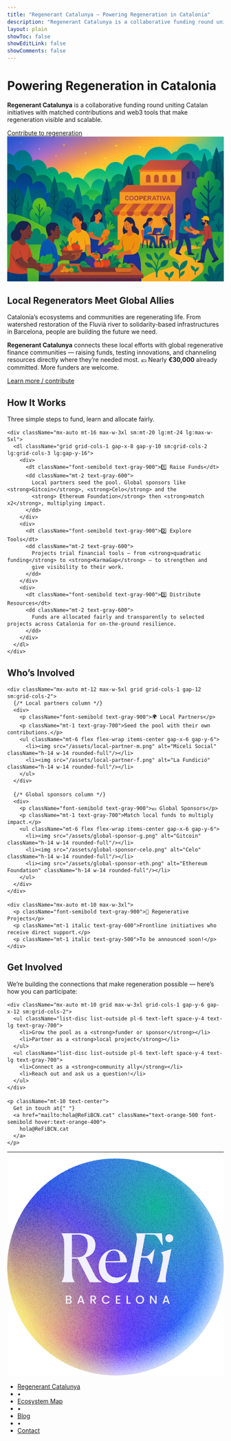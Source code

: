 ```yaml
---
title: "Regenerant Catalunya — Powering Regeneration in Catalonia"
description: "Regenerant Catalunya is a collaborative funding round uniting Catalan initiatives with matched contributions and web3 tools that make regeneration visible and scalable."
layout: plain
showToc: false
showEditLink: false
showComments: false
---
```


<div className="py-12 sm:py-24">
  <div className="mx-auto max-w-7xl px-6 lg:px-8">
    <div className="grid grid-cols-1 gap-8 lg:grid-cols-2 lg:items-center">
      <div className="text-left">
        <h1 className="text-balance text-5xl font-semibold tracking-tight text-gray-900 sm:text-6xl">
          Powering Regeneration in Catalonia
        </h1>
        <p className="mt-8 text-pretty text-lg text-gray-600 sm:text-xl/8">
          <strong>Regenerant Catalunya</strong> is a collaborative funding round uniting Catalan initiatives with matched contributions and web3 tools that make regeneration visible and scalable.
        </p>
        <div className="mt-10 flex items-center gap-x-6">
          <a
            href="#get-involved"
            className="rounded-md bg-orange-400 px-3.5 py-2.5 text-sm font-semibold text-white shadow hover:bg-orange-300"
          >
            Contribute to regeneration
          </a>
        </div>
      </div>
      <div className="sm:px-6 lg:px-0">
        <img src="/assets/hero-regencat.png" alt="Regenerant Catalunya illustration" className="w-full rounded-lg object-cover"/>
      </div>
    </div>
  </div>
</div>


<div className="bg-orange-50 py-12 sm:py-24 my-12">
  <div className="mx-auto max-w-7xl px-6 lg:px-8">
    <div className="mx-auto max-w-3xl lg:text-center">
      <h2 className="text-3xl font-semibold tracking-tight text-gray-900 sm:text-4xl">
        Local Regenerators Meet Global Allies
      </h2>
      <p className="mt-6 text-lg/8 text-gray-600 italic">
        Catalonia’s ecosystems and communities are regenerating life. From watershed restoration of the Fluvià river
        to solidarity-based infrastructures in Barcelona, people are building the future we need.
      </p>
      <p className="mt-6 text-lg/8 text-gray-600">
        <strong>Regenerant Catalunya</strong> connects these local efforts with global regenerative finance communities — raising funds,
        testing innovations, and channeling resources directly where they’re needed most. 💶 Nearly <strong>€30,000</strong> already
        committed. More funders are welcome.
      </p>
      <div className="mt-10 flex items-center justify-center gap-x-6">
        <a href="#get-involved" className="rounded-md bg-orange-400 px-3.5 py-2.5 text-sm font-semibold text-white shadow hover:bg-orange-300">
          Learn more / contribute
        </a>
      </div>
    </div>
  </div>
</div>


<div className="py-12 sm:py-24">
  <div className="mx-auto max-w-7xl px-6 lg:px-8">
    <div className="mx-auto max-w-3xl lg:text-center">
      <h2 className="text-4xl font-semibold tracking-tight text-gray-900 sm:text-5xl">How It Works</h2>
      <p className="mt-6 text-lg/8 text-gray-600">Three simple steps to fund, learn and allocate fairly.</p>
    </div>

    <div className="mx-auto mt-16 max-w-3xl sm:mt-20 lg:mt-24 lg:max-w-5xl">
      <dl className="grid grid-cols-1 gap-x-8 gap-y-10 sm:grid-cols-2 lg:grid-cols-3 lg:gap-y-16">
        <div>
          <dt className="font-semibold text-gray-900">1️⃣ Raise Funds</dt>
          <dd className="mt-2 text-gray-600">
            Local partners seed the pool. Global sponsors like <strong>Gitcoin</strong>, <strong>Celo</strong> and the
            <strong> Ethereum Foundation</strong> then <strong>match x2</strong>, multiplying impact.
          </dd>
        </div>
        <div>
          <dt className="font-semibold text-gray-900">2️⃣ Explore Tools</dt>
          <dd className="mt-2 text-gray-600">
            Projects trial financial tools — from <strong>quadratic funding</strong> to <strong>KarmaGap</strong> — to strengthen and
            give visibility to their work.
          </dd>
        </div>
        <div>
          <dt className="font-semibold text-gray-900">3️⃣ Distribute Resources</dt>
          <dd className="mt-2 text-gray-600">
            Funds are allocated fairly and transparently to selected projects across Catalonia for on-the-ground resilience.
          </dd>
        </div>
      </dl>
    </div>
  </div>
</div>


<div className="py-12 sm:py-24">
  <div className="mx-auto max-w-7xl px-6 lg:px-8">
    <h2 className="mx-auto max-w-3xl text-4xl font-semibold tracking-tight text-gray-900 sm:text-5xl lg:text-center">Who’s Involved</h2>

    <div className="mx-auto mt-12 max-w-5xl grid grid-cols-1 gap-12 sm:grid-cols-2">
      {/* Local partners column */}
      <div>
        <p className="font-semibold text-gray-900">🌍 Local Partners</p>
        <p className="mt-1 text-gray-700">Seed the pool with their own contributions.</p>
        <ul className="mt-6 flex flex-wrap items-center gap-x-6 gap-y-6">
          <li><img src="/assets/local-partner-m.png" alt="Miceli Social" className="h-14 w-14 rounded-full"/></li>
          <li><img src="/assets/local-partner-f.png" alt="La Fundició" className="h-14 w-14 rounded-full"/></li>
        </ul>
      </div>

      {/* Global sponsors column */}
      <div>
        <p className="font-semibold text-gray-900">💶 Global Sponsors</p>
        <p className="mt-1 text-gray-700">Match local funds to multiply impact.</p>
        <ul className="mt-6 flex flex-wrap items-center gap-x-6 gap-y-6">
          <li><img src="/assets/global-sponsor-g.png" alt="Gitcoin" className="h-14 w-14 rounded-full"/></li>
          <li><img src="/assets/global-sponsor-celo.png" alt="Celo" className="h-14 w-14 rounded-full"/></li>
          <li><img src="/assets/global-sponsor-eth.png" alt="Ethereum Foundation" className="h-14 w-14 rounded-full"/></li>
        </ul>
      </div>
    </div>

    <div className="mx-auto mt-10 max-w-3xl">
      <p className="font-semibold text-gray-900">🌱 Regenerative Projects</p>
      <p className="mt-1 italic text-gray-600">Frontline initiatives who receive direct support.</p>
      <p className="mt-1 italic text-gray-500">To be announced soon!</p>
    </div>
  </div>
</div>


<div id="get-involved" className="bg-orange-50 py-12 sm:py-16">
  <div className="mx-auto max-w-7xl px-6 lg:px-8">
    <div className="mx-auto max-w-3xl text-center">
      <h2 className="text-4xl font-semibold tracking-tight text-gray-900 sm:text-5xl">Get Involved</h2>
      <p className="mt-6 text-lg/8 text-gray-600">
        We’re building the connections that make regeneration possible — here’s how you can participate:
      </p>
    </div>

    <div className="mx-auto mt-10 grid max-w-3xl grid-cols-1 gap-y-6 gap-x-12 sm:grid-cols-2">
      <ul className="list-disc list-outside pl-6 text-left space-y-4 text-lg text-gray-700">
        <li>Grow the pool as a <strong>funder or sponsor</strong></li>
        <li>Partner as a <strong>local project</strong></li>
      </ul>
      <ul className="list-disc list-outside pl-6 text-left space-y-4 text-lg text-gray-700">
        <li>Connect as a <strong>community ally</strong></li>
        <li>Reach out and ask us a question!</li>
      </ul>
    </div>

    <p className="mt-10 text-center">
      Get in touch at{" "}
      <a href="mailto:hola@ReFiBCN.cat" className="text-orange-500 font-semibold hover:text-orange-400">
        hola@ReFiBCN.cat
      </a>
    </p>
  </div>
</div>

---

<section className="border-t border-gray-200 -mb-10 sm:-mb-16">
  <div className="mx-auto max-w-7xl px-6 lg:px-12 pt-16 pb-0">
    <div className="flex flex-col items-center gap-4">
      <img src="/assets/ReFiBCN.png" alt="ReFi BCN logo" className="h-32 w-32" />
      <nav aria-label="Site links">
        <ul className="flex flex-wrap items-center justify-center gap-x-3 gap-y-1 text-sm md:text-base leading-6 text-gray-700">
          <li><a href="/regenerant-cat" className="hover:text-orange-500">Regenerant Catalunya</a></li>
          <li className="text-gray-300 select-none">•</li>
          <li><a href="https://refibcn.cat/Home_CAT" className="hover:text-orange-500">Ecosystem Map</a></li>
          <li className="text-gray-300 select-none">•</li>
          <li><a href="/blog" className="hover:text-orange-500">Blog</a></li>
          <li className="text-gray-300 select-none">•</li>
          <li><a href="mailto:hola@ReFiBCN.cat" className="hover:text-orange-500">Contact</a></li>
        </ul>
      </nav>
    </div>
  </div>
</section>
